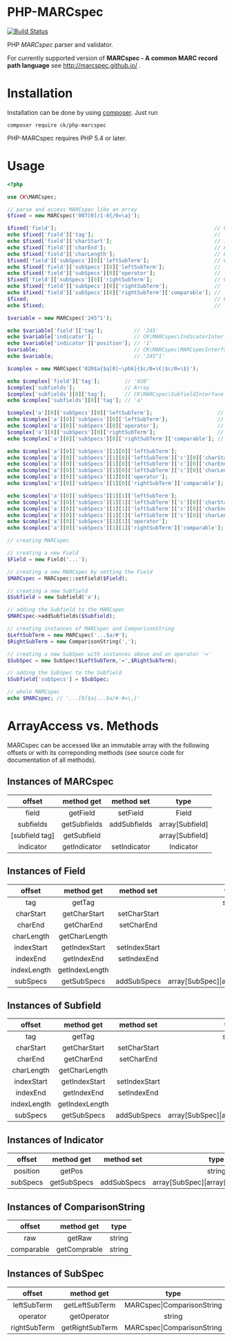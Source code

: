 # PHP-MARCspec

[![Build Status](https://travis-ci.org/MARCspec/php-marc-spec.svg?branch=master)](https://travis-ci.org/MARCspec/php-marc-spec)

PHP *MARCspec* parser and validator.

For currently supported version of **MARCspec - A common MARC record path language** see http://marcspec.github.io/ .

# Installation

Installation can be done by using [composer](https://getcomposer.org/doc/00-intro.md). Just run 

```
composer require ck/php-marcspec
```

PHP-MARCspec requires PHP 5.4 or later.

# Usage

```php
<?php

use CK\MARCspec;

// parse and access MARCspec like an array
$fixed = new MARCspec('007[0]/1-8{/0=\a}');

$fixed['field'];                                                   // CK\MARCspec\FieldInterface
echo $fixed['field']['tag'];                                       // '007'
echo $fixed['field']['charStart'];                                 // 1
echo $fixed['field']['charEnd'];                                   // 8
echo $fixed['field']['charLength'];                                // 8
$fixed['field']['subSpecs'][0]['leftSubTerm'];                     // CK\MARCspec\MARCspecInterface
echo $fixed['field']['subSpecs'][0]['leftSubTerm'];                // '007[0]/0'
echo $fixed['field']['subSpecs'][0]['operator'];                   // '='
$fixed['field']['subSpecs'][0]['rightSubTerm'];                    // CK\MARCspec\ComparisonStringInterface
echo $fixed['field']['subSpecs'][0]['rightSubTerm'];               // '\a'
echo $fixed['field']['subSpecs'][0]['rightSubTerm']['comparable']; // 'a'
$fixed;                                                            // CK\MARCspec\MARCspecInterface
echo $fixed;                                                       // '007[0]/1-8{007[0]/0=\a}'

$variable = new MARCspec('245^1');

echo $variable['field']['tag'];          // '245'
echo $variable['indicator'];             // CK\MARCspec\IndicatorInterface
echo $variable['indicator']['position']; // '1'
$variable;                               // CK\MARCspec\MARCspecInterface
echo $variable;                          // '245^1'

$complex = new MARCspec('020$a{$q[0]~\pbk}{$c/0=\€|$c/0=\$}');

echo $complex['field']['tag'];        // '020'
$complex['subfields'];                // Array
$complex['subfields'][0]['tag'];      // CK\MARCspec\SubfieldInterface
echo $complex['subfields'][0]['tag']; // 'a'

$complex['a'][0]['subSpecs'][0]['leftSubTerm'];                     // CK\MARCspec\MARCspecInterface
echo $complex['a'][0]['subSpecs'][0]['leftSubTerm'];                // '020$q[0]'
echo $complex['a'][0]['subSpecs'][0]['operator'];                   // '~'
$complex['a'][0]['subSpecs'][0]['rightSubTerm'];                    // CK\MARCspec\ComparisonStringInterface
echo $complex['a'][0]['subSpecs'][0]['rightSubTerm']['comparable']; // 'pbk'

echo $complex['a'][0]['subSpecs'][1][0]['leftSubTerm'];                       // '020$c/0'
echo $complex['a'][0]['subSpecs'][1][0]['leftSubTerm']['c'][0]['charStart'];  // 0
echo $complex['a'][0]['subSpecs'][1][0]['leftSubTerm']['c'][0]['charEnd'];    // 0
echo $complex['a'][0]['subSpecs'][1][0]['leftSubTerm']['c'][0]['charLength']; // 1
echo $complex['a'][0]['subSpecs'][1][0]['operator'];                          // '='
echo $complex['a'][0]['subSpecs'][1][0]['rightSubTerm']['comparable'];        // '€'

echo $complex['a'][0]['subSpecs'][1][1]['leftSubTerm'];                       // '020$c/0'
echo $complex['a'][0]['subSpecs'][1][1]['leftSubTerm']['c'][0]['charStart'];  // 0
echo $complex['a'][0]['subSpecs'][1][1]['leftSubTerm']['c'][0]['charEnd'];    // 0
echo $complex['a'][0]['subSpecs'][1][1]['leftSubTerm']['c'][0]['charLength']; // 1
echo $complex['a'][0]['subSpecs'][1][1]['operator'];                          // '='
echo $complex['a'][0]['subSpecs'][1][1]['rightSubTerm']['comparable'];        // '$'

// creating MARCspec

// creating a new Field
$Field = new Field('...');

// creating a new MARCspec by setting the Field
$MARCspec = MARCspec::setField($Field);

// creating a new Subfield
$Subfield = new Subfield('a');

// adding the Subfield to the MARCspec
$MARCspec->addSubfields($Subfield);

// creating instances of MARCspec and ComparisonString
$LeftSubTerm = new MARCspec('...$a/#');
$RightSubTerm = new ComparisonString(',');

// creating a new SubSpec with instances above and an operator '='
$SubSpec = new SubSpec($LeftSubTerm,'=',$RightSubTerm);

// adding the SubSpec to the Subfield
$Subfield['subSpecs'] = $SubSpec;

// whole MARCspec
echo $MARCspec; // '...[0]$a{...$a/#-#=\,}' 
```

# ArrayAccess vs. Methods

MARCspec can be accessed like an immutable array with the following offsets or with its correponding methods (see source code for documentation of all methods).

## Instances of MARCspec

|     offset      |  method get  |  method set  |       type       |
| :-------------: | :----------: | :----------: | :--------------: |
|      field      |   getField   |   setField   |      Field       |
|    subfields    | getSubfields | addSubfields | array\[Subfield] |
| \[subfield tag] | getSubfield  |              | array\[Subfield] |
|    indicator    | getIndicator | setIndicator |    Indicator     |

## Instances of Field

|   offset    |   method get   |  method set   |                     type                     |
| :---------: | :------------: | :-----------: | :------------------------------------------: |
|     tag     |     getTag     |               |                    string                    |
|  charStart  |  getCharStart  | setCharStart  |                     int                      |
|   charEnd   |   getCharEnd   |  setCharEnd   |                     int                      |
| charLength  | getCharLength  |               |                     int                      |
| indexStart  | getIndexStart  | setIndexStart |                     int                      |
|  indexEnd   |  getIndexEnd   |  setIndexEnd  |                     int                      |
| indexLength | getIndexLength |               |                     int                      |
|  subSpecs   |  getSubSpecs   |  addSubSpecs  | array\[SubSpec]&#124;array\[array\[SubSpec]] |

## Instances of Subfield

|   offset    |   method get   |  method set   |                     type                     |
| :---------: | :------------: | :-----------: | :------------------------------------------: |
|     tag     |     getTag     |               |                    string                    |
|  charStart  |  getCharStart  | setCharStart  |                     int                      |
|   charEnd   |   getCharEnd   |  setCharEnd   |                     int                      |
| charLength  | getCharLength  |               |                     int                      |
| indexStart  | getIndexStart  | setIndexStart |                     int                      |
|  indexEnd   |  getIndexEnd   |  setIndexEnd  |                     int                      |
| indexLength | getIndexLength |               |                     int                      |
|  subSpecs   |  getSubSpecs   |  addSubSpecs  | array\[SubSpec]&#124;array\[array\[SubSpec]] |

## Instances of Indicator

|  offset  | method get  | method set  |                     type                     |
| :------: | :---------: | :---------: | :------------------------------------------: |
| position |   getPos    |             |                    string                    |
| subSpecs | getSubSpecs | addSubSpecs | array\[SubSpec]&#124;array\[array\[SubSpec]] |

## Instances of ComparisonString

| offset    | method get    | type  |
|:---------:|:-------------:|:-----:|
| raw       | getRaw        | string |
| comparable| getComprable  | string |

## Instances of SubSpec

| offset       | method get      | type  |
|:------------:|:---------------:|:-----:|
| leftSubTerm  | getLeftSubTerm  | MARCspec&#124;ComparisonString |
| operator     | getOperator     | string |
| rightSubTerm | getRightSubTerm | MARCspec&#124;ComparisonString |
